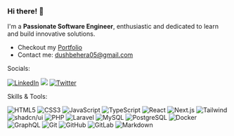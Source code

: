 ### Hi there! 👋

I'm a **Passionate Software Engineer**, enthusiastic and dedicated to learn and build innovative solutions.
- Checkout my [Portfolio](https://dushmanta.dev/)
- Contact me: dushbehera05@gmail.com

Socials:
  
[![LinkedIn](https://img.shields.io/badge/LinkedIn-%230A66C2.svg?logo=linkedin&logoColor=white)](https://linkedin.com/in/dushmanta05) [![](https://img.shields.io/badge/Discord-%235865F2.svg?logo=discord&logoColor=white)](https://discord.com/users/998821117701660732) [![Twitter](https://img.shields.io/badge/Twitter-%231D9BF0.svg?logo=Twitter&logoColor=white)](https://twitter.com/dushmanta05)

Skills & Tools:

![HTML5](https://img.shields.io/badge/HTML5-%23E34F26.svg?style=flat&logo=html5&logoColor=white) ![CSS3](https://img.shields.io/badge/CSS3-%231572B6.svg?style=flat&logo=css3&logoColor=white) ![JavaScript](https://img.shields.io/badge/JavaScript-%23000000.svg?style=flat&logo=javascript&logoColor=F7DF1E) ![TypeScript](https://img.shields.io/badge/TypeScript-%23007ACC.svg?style=flat&logo=typescript&logoColor=white) ![React](https://img.shields.io/badge/React-%2361DAFB.svg?style=flat&logo=react&logoColor=black) ![Next.js](https://img.shields.io/badge/Next.js-%23000000.svg?style=flat&logo=next.js&logoColor=white) ![Tailwind](https://img.shields.io/badge/Tailwind-%2306B6D4.svg?style=flat&logo=tailwindcss&logoColor=white) ![shadcn/ui](https://img.shields.io/badge/shadcn/ui-%23000000.svg?style=flat&logo=shadcn/ui&logoColor=white) ![PHP](https://img.shields.io/badge/PHP-%23777BB4.svg?style=flat&logo=php&logoColor=white) ![Laravel](https://img.shields.io/badge/Laravel-%23FF2D20.svg?style=flat&logo=laravel&logoColor=white) ![MySQL](https://img.shields.io/badge/MySQL-%234479A1.svg?style=flat&logo=mysql&logoColor=white) ![PostgreSQL](https://img.shields.io/badge/PostgreSQL-%234169E1.svg?style=flat&logo=postgresql&logoColor=white) ![Docker](https://img.shields.io/badge/Docker-%232496ED.svg?style=flat&logo=docker&logoColor=white) ![GraphQL](https://img.shields.io/badge/GraphQL-%23E10098.svg?style=flat&logo=graphql) ![Git](https://img.shields.io/badge/Git-%23F05032.svg?style=flat&logo=git&logoColor=white) ![GitHub](https://img.shields.io/badge/GitHub-%23181717.svg?style=flat&logo=github&logoColor=white) ![GitLab](https://img.shields.io/badge/GitLab-%23FC6D26.svg?style=flat&logo=gitlab&logoColor=white) ![Markdown](https://img.shields.io/badge/Markdown-%23000000.svg?style=flat&logo=markdown&logoColor=white)
